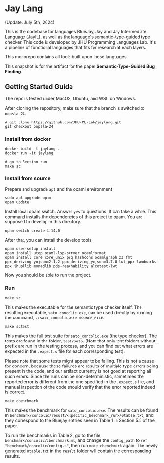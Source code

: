 Jay Lang
=====

(Update: July 5th, 2024)

This is the codebase for languages BlueJay, Jay and Jay Intermediate Language 
(JayIL), as well as the language's semantic-type-guided type checker. This code 
is developed by JHU Programming Languages Lab. It's a pipeline of functional 
languages that fits for research at each layers.

This monorepo contains all tools built upon these languages.

This snapshot is for the artifact for the paper **Semantic-Type-Guided Bug Finding**.

## Getting Started Guide

The repo is tested under MacOS, Ubuntu, and WSL on Windows.

After cloning the repository, make sure that the branch is switched to `oopsla-24`.

```
# git clone https://github.com/JHU-PL-Lab/jaylang.git
git checkout oopsla-24
```

### Install from docker

```
docker build -t jaylang .
docker run -it jaylang

# go to Section run
make sc

```

### Install from source

Prepare and upgrade `apt` and the ocaml environment
```
sudo apt upgrade opam
opam update
```

Install local opam switch. Answer `yes` to questions. It can take a while.
This command installs the dependencies of this project to opam. You are supposed 
to develop in this directory.


```
opam switch create 4.14.0
```

After that, you can install the develop tools
```
opam user-setup install
opam install utop ocaml-lsp-server ocamlformat
opam install core core_unix psq hashcons ocamlgraph z3 fmt ppx_deriving yojson=2.1.2 ppx_deriving_yojson=3.7.0 lwt_ppx landmarks-ppx jhupllib monadlib pds-reachability alcotest-lwt
```

Now you should be able to run the project.

### Run

```
make sc
```
This makes the executable for the semantic type checker itself. The resulting 
executable, `sato_concolic.exe`, can be used directly by running the command, 
`./sato_concolic.exe SOURCE_FILE`.

```
make sctest
```
This makes the full test suite for `sato_concolic.exe` (the type checker). The 
tests are found in the folder, `test/sato`. (Note that only test folders without 
`_` prefix are run in the testing process, and you can find out what errors are 
expected in the `.expect.s` file for each corresponding test).

Please note that some tests might appear to be failing. This is not a cause for
concern, because these failures are results of multiple type errors being present
in the code, and our artifact currently is not good at reporting all such errors. 
Since the runs can be non-deterministic, sometimes the reported error is different
from the one specified in the `.expect.s` file, and manual inspection of the code
should verify that the error reported indeed is correct.

```
make cbenchmark
```
This makes the benchmark for `sato_concolic.exe`. The results can be found in 
`benchmark/concolic/result/<specific_benchmark_run>/0table.txt`, and they correspond
to the Bluejay entries seen in Table 1 in Section 5.5 of the paper.

To run the benchmarks in Table 2, go to the file, `benchmark/concolic/cbenchmark.ml`, 
and change the `config_path` to `ref "benchmark/concolic/config.s"`, then run 
`make cbenchmark` again. The newly generated `0table.txt` in the `result` folder 
will contain the corresponding results.
